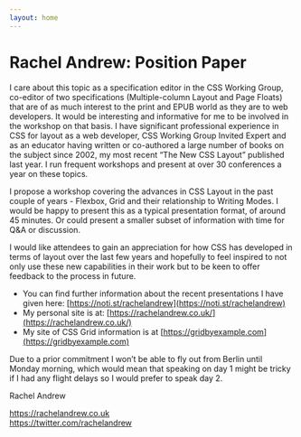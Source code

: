 ```yaml
---
layout: home
---
```


# Rachel Andrew: Position Paper

I care about this topic as a specification editor in the CSS Working Group, co-editor of two specifications (Multiple-column Layout and Page Floats) that are of as much interest to the print and EPUB world as they are to web developers. It would be interesting and informative for me to be involved in the workshop on that basis. I have significant professional experience in CSS for layout as a web developer, CSS Working Group Invited Expert and as an educator having written or co-authored a large number of books on the subject since 2002, my most recent “The New CSS Layout” published last year. I run frequent workshops and present at over 30 conferences a year on these topics. 

I propose a workshop covering the advances in CSS Layout in the past couple of years - Flexbox, Grid and their relationship to Writing Modes. I would be happy to present this as a typical presentation format, of around 45 minutes. Or could present a smaller subset of information with time for Q&A or discussion. 

I would like attendees to gain an appreciation for how CSS has developed in terms of layout over the last few years and hopefully to feel inspired to not only use these new capabilities in their work but to be keen to offer feedback to the process in future.

* You can find further information about the recent presentations I have given here: [https://noti.st/rachelandrew](https://noti.st/rachelandrew)
* My personal site is at: [https://rachelandrew.co.uk/](https://rachelandrew.co.uk/)
* My site of CSS Grid information is at [https://gridbyexample.com](https://gridbyexample.com)

Due to a prior commitment I won’t be able to fly out from Berlin until Monday morning, which would mean that speaking on day 1 might be tricky if I had any flight delays so I would prefer to speak day 2.


Rachel Andrew

https://rachelandrew.co.uk   
https://twitter.com/rachelandrew


 
